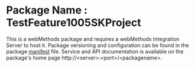 # Package Name : TestFeature1005SKProject
This is a webMethods package and requires a webMethods Integration Server to host it. Package versioning and configuration can be found in the package [manifest](./TestFeature1005SKProject/manifest.v3) file. Service and API documentation is available on the package's home page http://&lt;server&gt;:&lt;port&gt;/&lt;packagename>.
